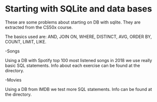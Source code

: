 # Starting with SQLite and data bases
These are some problems about starting on DB with sqlite. They are extracted from the CS50x course.

The basics used are: AND, JOIN ON, WHERE, DISTINCT, AVG, ORDER BY, COUNT, LIMIT, LIKE.

-Songs

Using a DB with Spotify top 100 most listened songs in 2018 we use really basic SQL statements. Info about each exercise can be found at the directory.

-Movies

Using a DB from IMDB we test more SQL statements. Info can be found at the directory.
